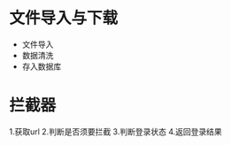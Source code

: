 # 文件导入与下载

- 文件导入
- 数据清洗
- 存入数据库


# 拦截器

1.获取url
2.判断是否须要拦截
3.判断登录状态
4.返回登录结果 
<!--stackedit_data:
eyJoaXN0b3J5IjpbLTI0MTA3NTA5OCw4NDQ1NjM3NjgsMTI5ND
k2NDc3OV19
-->